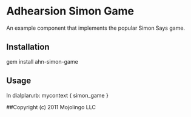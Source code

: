 # Adhearsion Simon Game
An example component that implements the popular Simon Says game.

## Installation
  gem install ahn-simon-game

## Usage
In dialplan.rb:
    mycontext {
      simon_game
    }

##Copyright
(c) 2011 Mojolingo LLC

